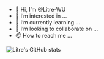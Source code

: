 - 👋 Hi, I’m @Litre-WU
- 👀 I’m interested in ...
- 🌱 I’m currently learning ...
- 💞️ I’m looking to collaborate on ...
- 📫 How to reach me ...

![Litre's GitHub stats](https://github-readme-stats.vercel.app/api?username=Litre-WU&show_icons=true&theme=merko)
